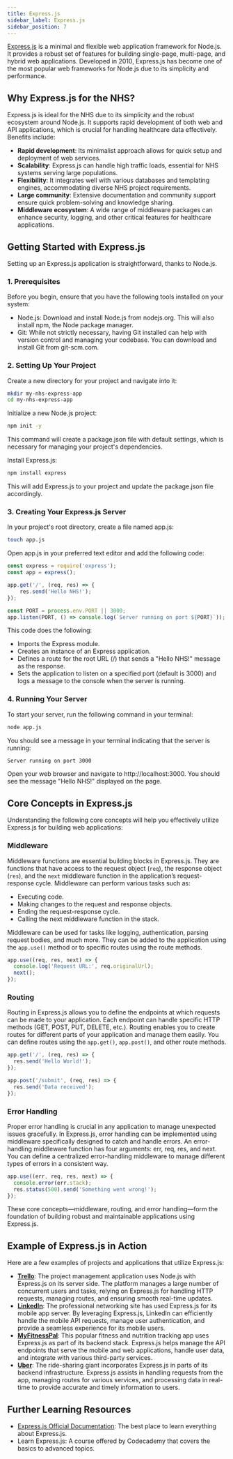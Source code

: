 ```yaml
---
title: Express.js
sidebar_label: Express.js
sidebar_position: 7
---
```


[Express.js](https://expressjs.com/) is a minimal and flexible web application framework for Node.js. It provides a robust set of features for building single-page, multi-page, and hybrid web applications. Developed in 2010, Express.js has become one of the most popular web frameworks for Node.js due to its simplicity and performance.

## Why Express.js for the NHS?

Express.js is ideal for the NHS due to its simplicity and the robust ecosystem around Node.js. It supports rapid development of both web and API applications, which is crucial for handling healthcare data effectively. Benefits include:

- **Rapid development**: Its minimalist approach allows for quick setup and deployment of web services.
- **Scalability**: Express.js can handle high traffic loads, essential for NHS systems serving large populations.
- **Flexibility**: It integrates well with various databases and templating engines, accommodating diverse NHS project requirements.
- **Large community**: Extensive documentation and community support ensure quick problem-solving and knowledge sharing.
- **Middleware ecosystem**: A wide range of middleware packages can enhance security, logging, and other critical features for healthcare applications.

## Getting Started with Express.js

Setting up an Express.js application is straightforward, thanks to Node.js.

### 1. Prerequisites

Before you begin, ensure that you have the following tools installed on your system:

- Node.js: Download and install Node.js from nodejs.org. This will also install npm, the Node package manager.
- Git: While not strictly necessary, having Git installed can help with version control and managing your codebase. You can download and install Git from git-scm.com.

### 2. Setting Up Your Project

Create a new directory for your project and navigate into it:

```sh
mkdir my-nhs-express-app
cd my-nhs-express-app
```

Initialize a new Node.js project:

```sh
npm init -y
```

This command will create a package.json file with default settings, which is necessary for managing your project's dependencies.

Install Express.js:

```sh
npm install express
```

This will add Express.js to your project and update the package.json file accordingly.

### 3. Creating Your Express.js Server

In your project's root directory, create a file named app.js:

```sh
touch app.js
```

Open app.js in your preferred text editor and add the following code:

```javascript
const express = require('express');
const app = express();

app.get('/', (req, res) => {
    res.send('Hello NHS!');
});

const PORT = process.env.PORT || 3000;
app.listen(PORT, () => console.log(`Server running on port ${PORT}`));
```
This code does the following:

- Imports the Express module.
- Creates an instance of an Express application.
- Defines a route for the root URL (/) that sends a "Hello NHS!" message as the response.
- Sets the application to listen on a specified port (default is 3000) and logs a message to the console when the server is running.

### 4. Running Your Server

To start your server, run the following command in your terminal:

```sh
node app.js
```

You should see a message in your terminal indicating that the server is running:

```sh
Server running on port 3000
```

Open your web browser and navigate to http://localhost:3000. You should see the message "Hello NHS!" displayed on the page.

## Core Concepts in Express.js

Understanding the following core concepts will help you effectively utilize Express.js for building web applications:

### Middleware

Middleware functions are essential building blocks in Express.js. They are functions that have access to the request object (`req`), the response object (`res`), and the `next` middleware function in the application’s request-response cycle. Middleware can perform various tasks such as:

- Executing code.
- Making changes to the request and response objects.
- Ending the request-response cycle.
- Calling the next middleware function in the stack.

Middleware can be used for tasks like logging, authentication, parsing request bodies, and much more. They can be added to the application using the `app.use()` method or to specific routes using the route methods.

```javascript
app.use((req, res, next) => {
  console.log('Request URL:', req.originalUrl);
  next();
});
```

### Routing

Routing in Express.js allows you to define the endpoints at which requests can be made to your application. Each endpoint can handle specific HTTP methods (GET, POST, PUT, DELETE, etc.). Routing enables you to create routes for different parts of your application and manage them easily. You can define routes using the `app.get()`, `app.post()`, and other route methods.

```javascript
app.get('/', (req, res) => {
  res.send('Hello World!');
});

app.post('/submit', (req, res) => {
  res.send('Data received');
});
```

### Error Handling

Proper error handling is crucial in any application to manage unexpected issues gracefully. In Express.js, error handling can be implemented using middleware specifically designed to catch and handle errors. An error-handling middleware function has four arguments: err, req, res, and next. You can define a centralized error-handling middleware to manage different types of errors in a consistent way.

```javascript
app.use((err, req, res, next) => {
  console.error(err.stack);
  res.status(500).send('Something went wrong!');
});
```

These core concepts—middleware, routing, and error handling—form the foundation of building robust and maintainable applications using Express.js.

## Example of Express.js in Action

Here are a few examples of projects and applications that utilize Express.js:

- **[Trello](https://trello.com/)**: The project management application uses Node.js with Express.js on its server side. The platform manages a large number of concurrent users and tasks, relying on Express.js for handling HTTP requests, managing routes, and ensuring smooth real-time updates.
- **[LinkedIn](https://uk.linkedin.com/)**: The professional networking site has used Express.js for its mobile app server. By leveraging Express.js, LinkedIn can efficiently handle the mobile API requests, manage user authentication, and provide a seamless experience for its mobile users.
- **[MyFitnessPal](https://www.myfitnesspal.com/)**: This popular fitness and nutrition tracking app uses Express.js as part of its backend stack. Express.js helps manage the API endpoints that serve the mobile and web applications, handle user data, and integrate with various third-party services.
- **[Uber](https://www.uber.com/gb/en/)**: The ride-sharing giant incorporates Express.js in parts of its backend infrastructure. Express.js assists in handling requests from the app, managing routes for various services, and processing data in real-time to provide accurate and timely information to users.

## Further Learning Resources

- [Express.js Official Documentation](https://expressjs.com/en/starter/installing.html): The best place to learn everything about Express.js.
- Learn Express.js: A course offered by Codecademy that covers the basics to advanced topics.
